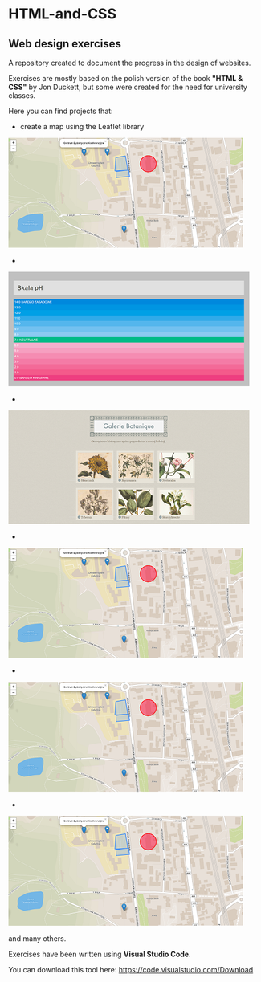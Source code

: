 # HTML-and-CSS
## Web design exercises

A repository created to document the progress in the design of websites.

Exercises are mostly based on the polish version of the book **"HTML & CSS"** by Jon Duckett, but some were created for the need for university classes.

Here you can find projects that:
* create a map using the Leaflet library

![Leaflet map](https://github.com/justynagapys/HTML-and-CSS/blob/master/ImagesReadme/mapaLeaflet.png)

*

![PHScale](https://github.com/justynagapys/HTML-and-CSS/blob/master/ImagesReadme/PHscale.png)

*

![ImagesFlowers](https://github.com/justynagapys/HTML-and-CSS/blob/master/ImagesReadme/flowers.png)

*

![Leaflet map](https://github.com/justynagapys/HTML-and-CSS/blob/master/ImagesReadme/mapaLeaflet.png)

*

![Leaflet map](https://github.com/justynagapys/HTML-and-CSS/blob/master/ImagesReadme/mapaLeaflet.png)

*

![Leaflet map](https://github.com/justynagapys/HTML-and-CSS/blob/master/ImagesReadme/mapaLeaflet.png)

and many others.

Exercises have been written using **Visual Studio Code**.

You can download this tool here: https://code.visualstudio.com/Download
